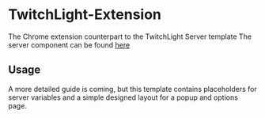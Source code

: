 # TwitchLight-Extension
The Chrome extension counterpart to the TwitchLight Server template
The server component can be found [here](https://github.com/starborne-nova/TwitchLight-Server)

## Usage
A more detailed guide is coming, but this template contains placeholders for server variables and a simple designed layout for a popup and options page.
